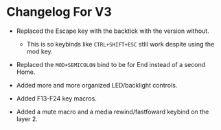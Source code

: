 # Changelog For V3

- Replaced the Escape key with the backtick with the version without.
    - This is so keybinds like `CTRL+SHIFT+ESC` stlil work despite using the mod key.

- Replaced the `MOD+SEMICOLON` bind to be for End instead of a second Home.

- Added more and more organized LED/backlight controls.

- Added F13-F24 key macros.

- Added a mute macro and a media rewind/fastfoward keybind on the layer 2.